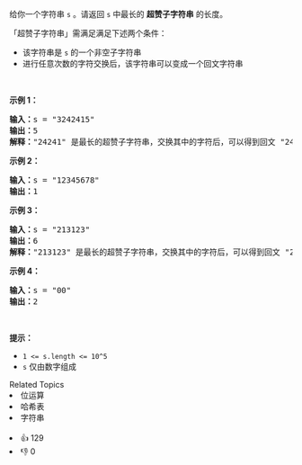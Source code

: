 <p>给你一个字符串 <code>s</code> 。请返回 <code>s</code> 中最长的 <strong>超赞子字符串</strong> 的长度。</p>

<p>「超赞子字符串」需满足满足下述两个条件：</p>

<ul> 
 <li>该字符串是 <code>s</code> 的一个非空子字符串</li> 
 <li>进行任意次数的字符交换后，该字符串可以变成一个回文字符串</li> 
</ul>

<p>&nbsp;</p>

<p><strong>示例 1：</strong></p>

<pre><strong>输入：</strong>s = "3242415"
<strong>输出：</strong>5
<strong>解释：</strong>"24241" 是最长的超赞子字符串，交换其中的字符后，可以得到回文 "24142"
</pre>

<p><strong>示例 2：</strong></p>

<pre><strong>输入：</strong>s = "12345678"
<strong>输出：</strong>1
</pre>

<p><strong>示例 3：</strong></p>

<pre><strong>输入：</strong>s = "213123"
<strong>输出：</strong>6
<strong>解释：</strong>"213123" 是最长的超赞子字符串，交换其中的字符后，可以得到回文 "231132"
</pre>

<p><strong>示例 4：</strong></p>

<pre><strong>输入：</strong>s = "00"
<strong>输出：</strong>2
</pre>

<p>&nbsp;</p>

<p><strong>提示：</strong></p>

<ul> 
 <li><code>1 &lt;= s.length &lt;= 10^5</code></li> 
 <li><code>s</code> 仅由数字组成</li> 
</ul>

<div><div>Related Topics</div><div><li>位运算</li><li>哈希表</li><li>字符串</li></div></div><br><div><li>👍 129</li><li>👎 0</li></div>